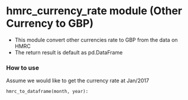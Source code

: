 # hmrc_currency_rate module (Other Currency to GBP)
- This module convert other currencies rate to GBP from the data on HMRC
- The return result is default as pd.DataFrame

### How to use

Assume we would like to get the currency rate at Jan/2017
```
hmrc_to_dataframe(month, year):
